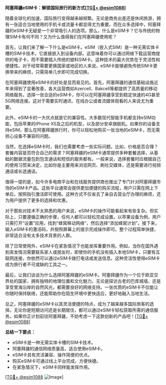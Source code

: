 **阿塞拜疆eSIM卡：解锁国际旅行的新方式[[TG💪+ @esim1088](https://t.me/s/esim1088)]**

随着全球化的加速，国际旅行变得越来越频繁。无论是商务出差还是休闲旅游，拥有一张适合当地使用的手机卡或流量卡都显得尤为重要。而在众多选择中，阿塞拜疆的eSIM卡无疑是一个非常吸引人的选项。那么，什么是eSIM卡？它与传统的物理SIM卡有何不同？又为什么值得我们在阿塞拜疆使用呢？

首先，让我们来了解一下什么是eSIM卡。eSIM（嵌入式SIM）是一种无需实体卡槽的SIM卡技术，它直接嵌入到设备内部。这意味着你可以通过网络下载运营商提供的电子卡，而不需要插入传统的塑料SIM卡。这种技术的最大优势在于灵活性和便捷性。对于经常需要更换国家或地区的人来说，eSIM卡能够避免传统SIM卡更换带来的麻烦，只需简单几步即可完成切换。

在阿塞拜疆使用eSIM卡的好处是显而易见的。首先，阿塞拜疆的通信基础设施近年来得到了显著改善，各大运营商如Azercell、Bakcell等都提供了高质量的移动网络服务。选择一张合适的eSIM卡，你可以在阿塞拜疆享受到稳定快速的4G甚至5G网络连接。这对于需要实时通讯、在线办公或者流媒体观看的人来说尤为重要。

此外，eSIM卡的一大优点就是它的兼容性。大多数现代智能手机都支持eSIM功能，包括苹果的iPhone XS及之后的机型，以及部分安卓旗舰机。如果你的设备支持eSIM，那么在阿塞拜疆旅行时，你可以轻松地购买一张当地的eSIM卡，而无需担心设备不兼容的问题。

当然，在选择eSIM卡时，我们也需要考虑一些实际问题。比如，价格是否合理？套餐内容是否符合自己的需求？阿塞拜疆的eSIM卡通常提供多种套餐选择，从基础的数据流量包到包含通话和短信的服务都有。一般来说，选择套餐时应根据自己的使用习惯来决定，比如你是主要用来浏览网页、刷社交媒体，还是需要进行视频通话或长途通话。

值得一提的是，如今许多电商平台和在线服务提供商也推出了专门针对阿塞拜疆市场的eSIM卡产品。这些平台通常会提供更加便捷的购买流程，用户只需在网上下单后，按照指引激活即可使用。这种方式不仅省去了亲自去营业厅办理的麻烦，还为用户提供了更多的选择和优惠。

对于那些对技术不太熟悉的用户来说，eSIM卡的操作可能看起来有些复杂。但实际上，只要遵循正确的步骤，任何人都可以轻松完成设置。以苹果设备为例，用户只需打开“设置”应用，找到“蜂窝移动网络”，然后选择“添加蜂窝计划”。接下来，输入eSIM卡的激活码，并按照屏幕上的提示完成操作即可。整个过程简单快捷，非常适合没有太多技术背景的人群。

除了日常使用外，eSIM卡在紧急情况下也能发挥重要作用。例如，当你在国外遇到突发情况需要联系家人或朋友时，即使你的手机没有插入本地SIM卡，只要有互联网连接，你依然可以通过eSIM卡拨打电话或发送信息。这种灵活性使得eSIM卡成为旅行者不可或缺的工具之一。

最后，让我们谈谈为什么选择阿塞拜疆的eSIM卡。阿塞拜疆作为一个位于欧亚交界处的国家，拥有独特的地理位置和文化魅力。无论是探访古老的巴库城墙，还是享受里海沿岸的自然风光，都需要良好的网络支持。一张优质的eSIM卡不仅能让你随时保持联络，还能帮助你在陌生环境中更快适应，更好地融入当地生活。

总之，阿塞拜疆的eSIM卡以其灵活便捷的特点，成为了越来越多国际旅客的选择。无论你是短期访问还是长期居住，都可以通过eSIM卡轻松获取所需的通信服务。如果你正计划前往阿塞拜疆，不妨考虑一下这款创新的产品吧！[[TG💪+ @esim1088](https://t.me/s/esim1088)]

**总结一下要点：**
- eSIM卡是一种无需实体卡槽的SIM卡技术。
- 阿塞拜疆的通信网络质量高，适合使用eSIM卡。
- eSIM卡具有灵活兼容、操作简便的优点。
- 购买eSIM卡可通过线上平台完成，方便快捷。
- 在紧急情况下，eSIM卡同样能发挥作用。

[[TG💪+ @esim1088](https://t.me/s/esim1088) ![Image](https://i.postimg.cc/4NQfJmqS/Snipaste-2025-05-13-00-14-12.png)]